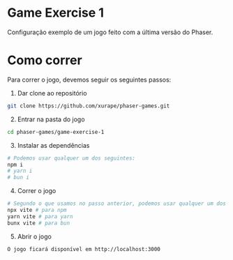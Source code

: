 # Game Exercise 1
Configuração exemplo de um jogo feito com a última versão do Phaser.

# Como correr
Para correr o jogo, devemos seguir os seguintes passos:

1. Dar clone ao repositório
```bash
git clone https://github.com/xurape/phaser-games.git
```

2. Entrar na pasta do jogo
```bash
cd phaser-games/game-exercise-1
```

3. Instalar as dependências
```bash
# Podemos usar qualquer um dos seguintes: 
npm i
# yarn i
# bun i
```

4. Correr o jogo
```bash
# Segundo o que usamos no passo anterior, podemos usar qualquer um dos seguintes:
npx vite # para npm
yarn vite # para yarn
bunx vite # para bun
```

5. Abrir o jogo
```
O jogo ficará disponível em http://localhost:3000
```
